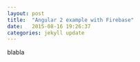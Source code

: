 ```yaml
---
layout: post
title:  "Angular 2 example with Firebase"
date:   2015-08-16 19:26:37
categories: jekyll update
---
```

blabla

[jekyll]:      http://jekyllrb.com
[jekyll-gh]:   https://github.com/jekyll/jekyll
[jekyll-help]: https://github.com/jekyll/jekyll-help
